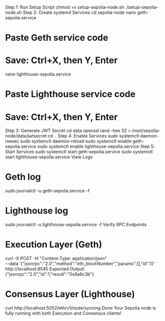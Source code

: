 Step 1: Run Setup Script
chmod +x setup-sepolia-node.sh
./setup-sepolia-node.sh
Step 2: Create systemd Services
cd sepolia-node
nano geth-sepolia.service
# Paste Geth service code
# Save: Ctrl+X, then Y, Enter
nano lighthouse-sepolia.service
# Paste Lighthouse service code
# Save: Ctrl+X, then Y, Enter
Step 3: Generate JWT Secret
cd data
openssl rand -hex 32 > /root/sepolia-node/data/jwtsecret
cd ..
Step 4: Enable Services
sudo systemctl daemon-reexec
sudo systemctl daemon-reload
sudo systemctl enable geth-sepolia.service
sudo systemctl enable lighthouse-sepolia.service
Step 5: Start Services
sudo systemctl start geth-sepolia.service
sudo systemctl start lighthouse-sepolia.service
View Logs
# Geth log
sudo journalctl -u geth-sepolia.service -f
# Lighthouse log
sudo journalctl -u lighthouse-sepolia.service -f
Verify RPC Endpoints
# Execution Layer (Geth)
curl -X POST -H "Content-Type: application/json" \
--data '{"jsonrpc":"2.0","method":"eth_blockNumber","params":[],"id":1}' \
http://localhost:8545
Expected Output:
{"jsonrpc":"2.0","id":1,"result":"0x6a6c3b"}
# Consensus Layer (Lighthouse)
curl http://localhost:5052/eth/v1/node/syncing
Done
Your Sepolia node is fully running with both Execution and Consensus clients!
